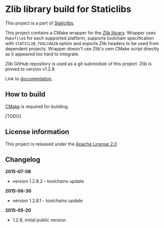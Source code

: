 Zlib library build for Staticlibs
=================================

This project is a part of [Staticlibs](http://staticlibs.net/).

This project contains a CMake wrapper for the [Zlib library](https://github.com/madler/zlib). 
Wrapper uses `Makefile`s for each supported platform, supports toolchain specification
with `STATICLIB_TOOLCHAIN` option and exports Zlib headers to be used from dependent projects.
Wrapper doesn't use Zlib's own CMake script directly as it appeared too hard to integrate.

Zlib GitHub repository is used as a git submodule of this project. Zlib is pinned to version v1.2.8.

Link to [documentation](http://www.zlib.net/manual.html).

How to build
------------

[CMake](http://cmake.org/) is required for building.

[TODO]

License information
-------------------

This project is released under the [Apache License 2.0](http://www.apache.org/licenses/LICENSE-2.0)

Changelog
---------

**2015-07-08**

 * version 1.2.8.2 - toolchains update

**2015-06-30**

 * version 1.2.8.1 - toolchains update

**2015-05-20**

 * 1.2.8, initial public version
